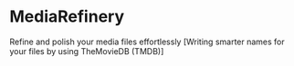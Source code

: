 # MediaRefinery
Refine and polish your media files effortlessly [Writing smarter names for your files by using TheMovieDB (TMDB)]
